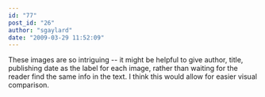 ```yaml
---
id: "77"
post_id: "26"
author: "sgaylard"
date: "2009-03-29 11:52:09"
---
```

These images are so intriguing -- it might be helpful to give author, title, publishing date as the label for each image, rather than waiting for the reader find the same info in the text. I think this would allow for easier visual comparison.
